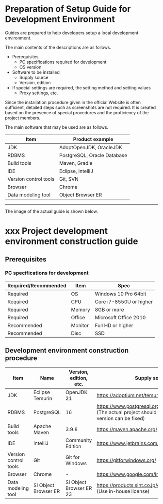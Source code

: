 # Preparation of Setup Guide for Development Environment


Guides are prepared to help developers setup a local development environment.

The main contents of the descriptions are as follows.

- Prerequisites
  - PC specifications required for development
  - OS version
- Software to be installed
  - Supply source
  - Version, edition
- If special settings are required, the setting method and setting values
  - Proxy settings, etc.

Since the installation procedure given in the official Website is often sufficient, 
detailed steps such as screenshots are not required. 
It is created based on the presence of special procedures and the proficiency of the project members.


The main software that may be used are as follows.

| Item                  | Product example                |
|------------------------|-----------------------------|
| JDK                    | AdoptOpenJDK, OracleJDK     |
| RDBMS                  | PostgreSQL, Oracle Database |
| Build tools           | Maven, Gradle               |
| IDE                    | Eclipse, IntelliJ           |
| Version control tools   | Git, SVN                    |
| Browser            | Chrome                      |
| Data modeling tool | Object Browser ER           |

-----

The image of the actual guide is shown below.

# xxx Project development environment construction guide

## Prerequisites

### PC specifications for development


| Required/Recommended | Item     | Spec              |
|-----------|----------|-----------------------|
| Required      | OS       | Windows 10 Pro 64bit  |
| Required      | CPU      | Core i7-8550U or higher    |
| Required      | Memory   | 8GB or more              |
| Required      | Office   | Microsoft Office 2010 |
| Recommended      | Monitor   | Full HD or higher           |
| Recommended      | Disc | SSD                   |


## Development environment construction procedure

| Item                  | Name                 | Version, edition, etc.  | Supply source                                                                                                            |
|-----------------------|----------------------|-------------------------|--------------------------------------------------------------------------------------------------------------------------|
| JDK                   | Eclipse Temurin      | OpenJDK 21              | https://adoptium.net/temurin/                                                                                            |
| RDBMS                 | PostgreSQL           | 16                      | https://www.postgresql.org/download/windows/ <br> (The actual project should be guided so that the version can be fixed) |
| Build tools           | Apache Maven         | 3.9.8                   | https://maven.apache.org/                                                                                                |
| IDE                   | IntelliJ             | Community Edition       | https://www.jetbrains.com/idea/                                                                                          |
| Version control tools | Git                  | Git for Windows         | https://gitforwindows.org/                                                                                               |
| Browser               | Chrome               | -                       | https://www.google.com/intl/ja/chrome/                                                                                   |
| Data modeling tool    | SI Object Browser ER | SI Object Browser ER 23 | https://products.sint.co.jp/ober/trial <br> (Use in-house license)                                                       |

